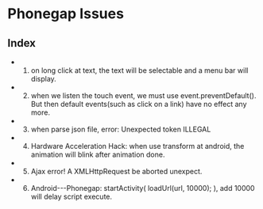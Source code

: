 # Phonegap Issues

## Index
* 1. on long click at text, the text will be selectable and a menu bar will display.
* 2. when we listen the touch event, we must use event.preventDefault(). But then default events(such as click on a link) have no effect any more.
* 3. when parse json file, error: Unexpected token ILLEGAL
* 4. Hardware Acceleration Hack: when use transform at android, the animation will blink after animation done. 
* 5. Ajax error! A XMLHttpRequest be aborted unexpect.
* 6. Android---Phonegap: startActivity( loadUrl(url, 10000); ), add 10000 will delay script execute.


